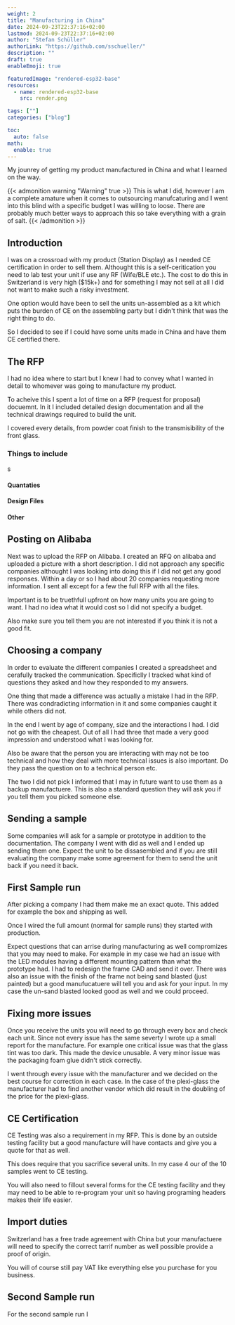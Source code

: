 ```yaml
---
weight: 2
title: "Manufacturing in China"
date: 2024-09-23T22:37:16+02:00
lastmod: 2024-09-23T22:37:16+02:00
author: "Stefan Schüller"
authorLink: "https://github.com/sschueller/"
description: ""
draft: true
enableEmoji: true

featuredImage: "rendered-esp32-base"
resources:
  - name: rendered-esp32-base
    src: render.png

tags: [""]
categories: ["blog"]

toc:
  auto: false
math:
  enable: true
---
```


My jounrey of getting my product manufactured in China and what I learned on the way.

<!--more-->

{{< admonition warning "Warning" true >}}
This is what I did, however I am a complete amature when it comes to outsourcing manufcaturing and I went into this blind with a specific budget I was willing to loose. There are probably much better ways to approach this so take everything with a grain of salt. 
{{< /admonition >}}

## Introduction

I was on a crossroad with my product (Station Display) as I needed CE certification in order to sell them. Althought this is a self-ceritication you need to lab test your unit if use any RF (Wife/BLE etc.). The cost to do this in Switzerland is very high ($15k+) and for something I may not sell at all I did not want to make such a risky investment. 

One option would have been to sell the units un-assembled as a kit which puts the burden of CE on the assembling party but I didn't think that was the right thing to do.

So I decided to see if I could have some units made in China and have them CE certified there.

## The RFP

I had no idea where to start but I knew I had to convey what I wanted in detail to whomever was going to manufacture my product.

To acheive this I spent a lot of time on a RFP (request for proposal) docuemnt. In it I included detailed design documentation and all the technical drawings required to build the unit.

I covered every details, from powder coat finish to the transmisibility of the front glass.

### Things to include
s
#### Quantaties

#### Design Files

#### Other

## Posting on Alibaba

Next was to upload the RFP on Alibaba. I created an RFQ on alibaba and uploaded a picture with a short description. I did not approach any specific companies althought I was looking into doing this if I did not get any good responses. Within a day or so I had about 20 companies requesting more information. I sent all except for a few the full RFP with all the files.

Important is to be truethfull upfront on how many units you are going to want. I had no idea what it would cost so I did not specify a budget. 

Also make sure you tell them you are not interested if you think it is not a good fit.

## Choosing a company

In order to evaluate the different companies I created a spreadsheet and cerafully tracked the communication. Specificlly I tracked what kind of questions they asked and how they responded to my answers.

One thing that made a difference was actually a mistake I had in the RFP. There was condradicting information in it and some companies caught it while others did not.

In the end I went by age of company, size and the interactions I had. I did not go with the cheapest. Out of all I had three that made a very good impression and understood what I was looking for. 

Also be aware that the person you are interacting with may not be too technical and how they deal with more technical issues is also important. Do they pass the question on to a technical person etc.

The two I did not pick I informed that I may in future want to use them as a backup manufactuere. This is also a standard question they will ask you if you tell them you picked someone else.


## Sending a sample

Some companies will ask for a sample or prototype in addition to the documentation. The company I went with did as well and I ended up sending them one. Expect the unit to be dissasembled and if you are still evaluating the company make some agreement for them to send the unit back if you need it back.

## First Sample run

After picking a company I had them make me an exact quote. This added for example the box and shipping as well.

Once I wired the full amount (normal for sample runs) they started with production.

Expect questions that can arrise during manufacturing as well compromizes that you may need to make. For example in my case we had an issue with the LED modules having a different mounting pattern than what the prototype had. I had to redesign the frame CAD and send it over. There was also an issue with the finish of the frame not being sand blasted (just painted) but a good manufucatuere will tell you and ask for your input. In my case the un-sand blasted looked good as well and we could proceed.

## Fixing more issues

Once you receive the units you will need to go through every box and check each unit. Since not every issue has the same severty I wrote up a small report for the manufacture. For example one critical issue was that the glass tint was too dark. This made the device unusable. A very minor issue was the packaging foam glue didn't stick correctly.

I went through every issue with the manufacturer and we decided on the best course for correction in each case. In the case of the plexi-glass the manufacturer had to find another vendor which did result in the doubling of the price for the plexi-glass. 

## CE Certification

CE Testing was also a requirement in my RFP. This is done by an outside testing facility but a good manufacture will have contacts and give you a quote for that as well.

This does require that you sacrifice several units. In my case 4 our of the 10 samples went to CE testing.

You will also need to fillout several forms for the CE testing facility and they may need to be able to re-program your unit so having programing headers makes their life easier.

## Import duties

Switzerland has a free trade agreement with China but your manufactuere will need to specify the correct tarrif number as well possible provide a proof of origin.

You will of course still pay VAT like everything else you purchase for you business. 

## Second Sample run

For the second sample run I

